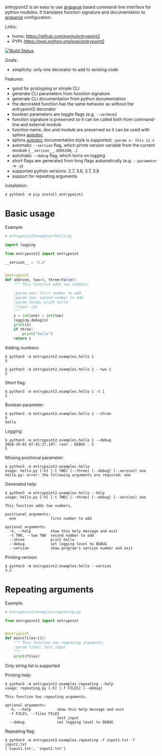 entrypoint2 is an easy to use [argparse][2] based command-line interface for python modules.
It translates function signature and documentation to [argparse][2] configuration.


Links:

 * home: https://github.com/ponty/entrypoint2
 * PYPI: https://pypi.python.org/pypi/entrypoint2

[![Build Status](https://travis-ci.org/ponty/entrypoint2.svg?branch=master)](https://travis-ci.org/ponty/entrypoint2)

Goals:

 - simplicity: only one decorator to add to existing code

Features:

 - good for protoyping or simple CLI
 - generate CLI parameters from function signature 
 - generate CLI documentation from python documentation 
 - the decorated function has the same behavior as without the entrypoint2 decorator
 - boolean parameters are toggle flags (e.g. ``--verbose``) 
 - function signature is preserved so it can be called both from command-line and external module
 - function name, doc and module are preserved so it can be used with sphinx [autodoc][1]
 - sphinx [autodoc][1] documentation style is supported: ``:param x: this is x``
 - automatic ``--version`` flag, which prints version variable from the current module
   (``__version__``, ``VERSION``, ..) 
 - automatic ``--debug`` flag, which turns on logging 
 - short flags are generated from long flags automatically (e.g. ``--parameter`` -> ``-p``) 
 - supported python versions: 2.7, 3.6, 3.7, 3.8
 - support for repeating arguments

installation:

```console
$ python3 -m pip install entrypoint2
```

Basic usage
============

Example:

```py
# entrypoint2/examples/hello.py

import logging

from entrypoint2 import entrypoint

__version__ = "3.2"


@entrypoint
def add(one, two=4, three=False):
    """ This function adds two numbers.

    :param one: first number to add
    :param two: second number to add
    :param three: print hello
    :rtype: int
    """
    s = int(one) + int(two)
    logging.debug(s)
    print(s)
    if three:
        print("hello")
    return s

```

Adding numbers:
<!-- embedme doc/gen/python3_-m_entrypoint2.examples.hello_1.txt -->

```console
$ python3 -m entrypoint2.examples.hello 1
5
```

<!-- embedme doc/gen/python3_-m_entrypoint2.examples.hello_1_--two_1.txt -->

```console
$ python3 -m entrypoint2.examples.hello 1 --two 1
2
```

Short flag:
<!-- embedme doc/gen/python3_-m_entrypoint2.examples.hello_1_-t_1.txt -->

```console
$ python3 -m entrypoint2.examples.hello 1 -t 1
2
```

Boolean parameter:
<!-- embedme doc/gen/python3_-m_entrypoint2.examples.hello_1_--three.txt -->

```console
$ python3 -m entrypoint2.examples.hello 1 --three
5
hello
```

Logging:
<!-- embedme doc/gen/python3_-m_entrypoint2.examples.hello_1_--debug.txt -->

```console
$ python3 -m entrypoint2.examples.hello 1 --debug
2020-10-01 07:41:17,197: root - DEBUG - 5
5
```

Missing positional parameter:
<!-- embedme doc/gen/python3_-m_entrypoint2.examples.hello.txt -->

```console
$ python3 -m entrypoint2.examples.hello
usage: hello.py [-h] [-t TWO] [--three] [--debug] [--version] one
hello.py: error: the following arguments are required: one
```

Generated help:
<!-- embedme doc/gen/python3_-m_entrypoint2.examples.hello_--help.txt -->

```console
$ python3 -m entrypoint2.examples.hello --help
usage: hello.py [-h] [-t TWO] [--three] [--debug] [--version] one

This function adds two numbers.

positional arguments:
  one                first number to add

optional arguments:
  -h, --help         show this help message and exit
  -t TWO, --two TWO  second number to add
  --three            print hello
  --debug            set logging level to DEBUG
  --version          show program's version number and exit
```

Printing version:
<!-- embedme doc/gen/python3_-m_entrypoint2.examples.hello_--version.txt -->

```console
$ python3 -m entrypoint2.examples.hello --version
3.2
```

Repeating arguments
===================

Example:

```py
# entrypoint2/examples/repeating.py

from entrypoint2 import entrypoint


@entrypoint
def main(files=[]):
    """ This function has repeating arguments.
    :param files: test input
    """
    print(files)

```

Only string list is supported 
  

Printing help:
<!-- embedme doc/gen/python3_-m_entrypoint2.examples.repeating_--help.txt -->

```console
$ python3 -m entrypoint2.examples.repeating --help
usage: repeating.py [-h] [-f FILES] [--debug]

This function has repeating arguments.

optional arguments:
  -h, --help            show this help message and exit
  -f FILES, --files FILES
                        test input
  --debug               set logging level to DEBUG
```

Repeating flag:
<!-- embedme doc/gen/python3_-m_entrypoint2.examples.repeating_-f_input1.txt_-f_input2.txt.txt -->

```console
$ python3 -m entrypoint2.examples.repeating -f input1.txt -f input2.txt
['input1.txt', 'input2.txt']
```


[1]: https://www.sphinx-doc.org/en/master/usage/extensions/autodoc.html
[2]: http://docs.python.org/dev/library/argparse.html


